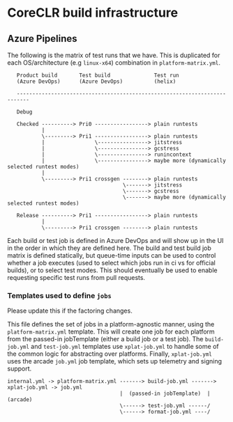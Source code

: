 # CoreCLR build infrastructure

## Azure Pipelines

   The following is the matrix of test runs that we have. This is
   duplicated for each OS/architecture (e.g `linux-x64`) combination in `platform-matrix.yml`.

```
   Product build       Test build              Test run
   (Azure DevOps)      (Azure DevOps)          (helix)

   --------------------------------------------------------------------------

   Debug

   Checked ----------> Pri0 -----------------> plain runtests
           |
           \---------> Pri1 -----------------> plain runtests
           |                \----------------> jitstress
           |                \----------------> gcstress
           |                \----------------> runincontext
           |                \----------------> maybe more (dynamically selected runtest modes)
           |
           \---------> Pri1 crossgen --------> plain runtests
                                     \-------> jitstress
                                     \-------> gcstress
                                     \-------> maybe more (dynamically selected runtest modes)

   Release ----------> Pri1 -----------------> plain runtests
           |
           \---------> Pri1 crossgen --------> plain runtests
```

Each build or test job is defined in Azure DevOps and will show
up in the UI in the order in which they are defined here. The
build and test build job matrix is defined statically, but
queue-time inputs can be used to control whether a job executes
(used to select which jobs run in ci vs for official builds), or
to select test modes. This should eventually be used to enable
requesting specific test runs from pull requests.

### Templates used to define `jobs`

Please update this if the factoring changes.

This file defines the set of jobs in a platform-agnostic manner,
using the `platform-matrix.yml` template. This will create one job
for each platform from the passed-in jobTemplate (either a build
job or a test job). The `build-job.yml` and `test-job.yml` templates
use `xplat-job.yml` to handle some of the common logic for
abstracting over platforms. Finally, `xplat-job.yml` uses the arcade
`job.yml` job template, which sets up telemetry and signing support.

```
internal.yml -> platform-matrix.yml -------> build-job.yml -------> xplat-job.yml -> job.yml
                                    |  (passed-in jobTemplate)  |                    (arcade)
                                    \------> test-job.yml ------/
                                    \------> format-job.yml ----/
```